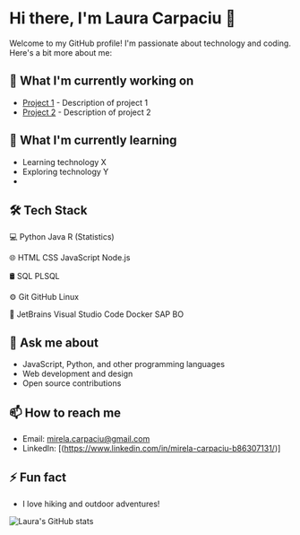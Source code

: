 # Hi there, I'm Laura Carpaciu 👋

Welcome to my GitHub profile! I'm passionate about technology and coding. Here's a bit more about me:

## 🔭 What I'm currently working on
- [Project 1](https://github.com/lauracarpaciu/project1) - Description of project 1
- [Project 2](https://github.com/lauracarpaciu/project2) - Description of project 2

## 🌱 What I'm currently learning
- Learning technology X
- Exploring technology Y
- 
## 🛠  Tech Stack
💻   Python Java  R (Statistics)

🌐   HTML CSS JavaScript Node.js

🛢    SQL PLSQL

⚙️   Git GitHub Linux

🔧   JetBrains Visual Studio Code Docker SAP BO


## 💬 Ask me about
- JavaScript, Python, and other programming languages
- Web development and design
- Open source contributions

## 📫 How to reach me
- Email: [mirela.carpaciu@gmail.com](mailto:mirela.carpaciu@gmail.com)
- LinkedIn: [(https://www.linkedin.com/in/mirela-carpaciu-b86307131/)]

## ⚡ Fun fact
- I love hiking and outdoor adventures!

![Laura's GitHub stats](https://github-readme-stats.vercel.app/api?username=lauracarpaciu&show_icons=true&theme=radical)
